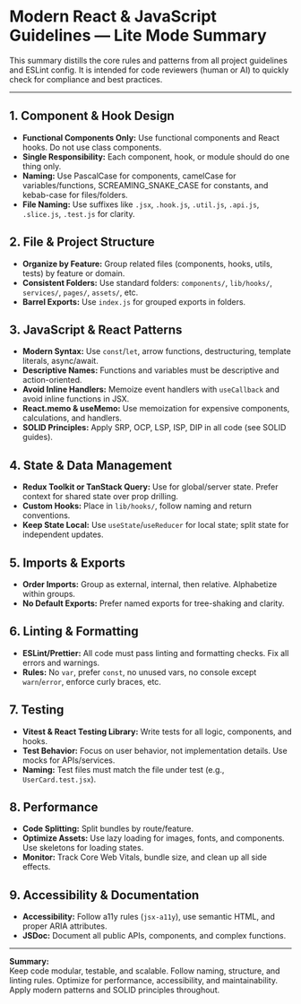 # Modern React & JavaScript Guidelines — Lite Mode Summary

This summary distills the core rules and patterns from all project guidelines and ESLint config. It is intended for code reviewers (human or AI) to quickly check for compliance and best practices.

---

## 1. Component & Hook Design

- **Functional Components Only:** Use functional components and React hooks. Do not use class components.
- **Single Responsibility:** Each component, hook, or module should do one thing only.
- **Naming:** Use PascalCase for components, camelCase for variables/functions, SCREAMING_SNAKE_CASE for constants, and kebab-case for files/folders.
- **File Naming:** Use suffixes like `.jsx`, `.hook.js`, `.util.js`, `.api.js`, `.slice.js`, `.test.js` for clarity.

## 2. File & Project Structure

- **Organize by Feature:** Group related files (components, hooks, utils, tests) by feature or domain.
- **Consistent Folders:** Use standard folders: `components/`, `lib/hooks/`, `services/`, `pages/`, `assets/`, etc.
- **Barrel Exports:** Use `index.js` for grouped exports in folders.

## 3. JavaScript & React Patterns

- **Modern Syntax:** Use `const`/`let`, arrow functions, destructuring, template literals, async/await.
- **Descriptive Names:** Functions and variables must be descriptive and action-oriented.
- **Avoid Inline Handlers:** Memoize event handlers with `useCallback` and avoid inline functions in JSX.
- **React.memo & useMemo:** Use memoization for expensive components, calculations, and handlers.
- **SOLID Principles:** Apply SRP, OCP, LSP, ISP, DIP in all code (see SOLID guides).

## 4. State & Data Management

- **Redux Toolkit or TanStack Query:** Use for global/server state. Prefer context for shared state over prop drilling.
- **Custom Hooks:** Place in `lib/hooks/`, follow naming and return conventions.
- **Keep State Local:** Use `useState`/`useReducer` for local state; split state for independent updates.

## 5. Imports & Exports

- **Order Imports:** Group as external, internal, then relative. Alphabetize within groups.
- **No Default Exports:** Prefer named exports for tree-shaking and clarity.

## 6. Linting & Formatting

- **ESLint/Prettier:** All code must pass linting and formatting checks. Fix all errors and warnings.
- **Rules:** No `var`, prefer `const`, no unused vars, no console except `warn`/`error`, enforce curly braces, etc.

## 7. Testing

- **Vitest & React Testing Library:** Write tests for all logic, components, and hooks.
- **Test Behavior:** Focus on user behavior, not implementation details. Use mocks for APIs/services.
- **Naming:** Test files must match the file under test (e.g., `UserCard.test.jsx`).

## 8. Performance

- **Code Splitting:** Split bundles by route/feature.
- **Optimize Assets:** Use lazy loading for images, fonts, and components. Use skeletons for loading states.
- **Monitor:** Track Core Web Vitals, bundle size, and clean up all side effects.

## 9. Accessibility & Documentation

- **Accessibility:** Follow a11y rules (`jsx-a11y`), use semantic HTML, and proper ARIA attributes.
- **JSDoc:** Document all public APIs, components, and complex functions.

---

**Summary:**  
Keep code modular, testable, and scalable. Follow naming, structure, and linting rules. Optimize for performance, accessibility, and maintainability. Apply modern patterns and SOLID principles throughout.